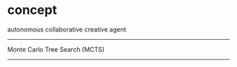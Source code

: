 # concept


autonomous collaborative creative agent



----

Monte Carlo Tree Search (MCTS)

  



----


